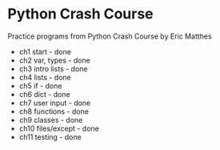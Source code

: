 # Python Crash Course
Practice programs from Python Crash Course by Eric Matthes
- ch1 start - done
- ch2 var, types - done
- ch3 intro lists - done
- ch4 lists - done
- ch5 if - done
- ch6 dict - done
- ch7 user input - done
- ch8 functions - done
- ch9 classes - done
- ch10 files/except - done
- ch11 testing - done

